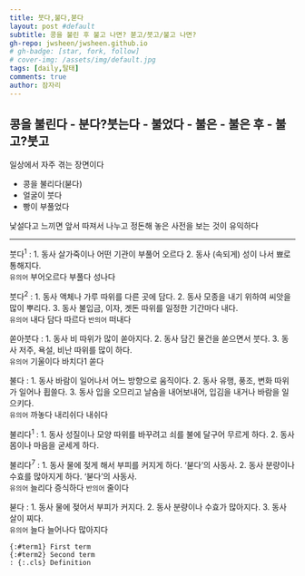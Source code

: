 ```yaml
---
title: 붓다,불다,붇다
layout: post #default
subtitle: 콩을 불린 후 불고 나면? 붇고/붓고/불고 나면?
gh-repo: jwsheen/jwsheen.github.io
# gh-badge: [star, fork, follow]
# cover-img: /assets/img/default.jpg
tags: [daily,탈태]
comments: true
author: 잠자리
---
```


## 콩을 불린다 - 분다?붓는다 - 불었다 - 불은 - 불은 후 - 불고?붓고
일상에서 자주 겪는 장면이다
* 콩을 불리다(붇다)
* 얼굴이 붓다
* 빵이 부풀었다

낯설다고 느끼면 앞서 따져서 나누고 정돈해 놓은 사전을 보는 것이 유익하다  

<hr/>

붓다<sup>1</sup>
: 1. 동사 살가죽이나 어떤 기관이 부풀어 오르다
2. 동사 (속되게) 성이 나서 뾰로통해지다.  
`유의어` 부어오르다 부풀다 성나다

붓다<sup>2</sup>
: 1. 동사 액체나 가루 따위를 다른 곳에 담다.
2. 동사 모종을 내기 위하여 씨앗을 많이 뿌리다.
3. 동사 불입금, 이자, 곗돈 따위를 일정한 기간마다 내다.  
`유의어` 내다 담다 따르다 `반의어` 떠내다

쏟아붓다
: 1. 동사 비 따위가 많이 쏟아지다.
2. 동사 담긴 물건을 쏟으면서 붓다.
3. 동사 저주, 욕설, 비난 따위를 많이 하다.  
`유의어` 기울이다 바치다1 쏟다  

불다 
: 1. 동사 바람이 일어나서 어느 방향으로 움직이다.
2. 동사 유행, 풍조, 변화 따위가 일어나 휩쓸다.
3. 동사 입을 오므리고 날숨을 내어보내어, 입김을 내거나 바람을 일으키다.  
`유의어` 까놓다 내리쉬다 내쉬다  

불리다<sup>1</sup>
: 1. 동사 성질이나 모양 따위를 바꾸려고 쇠를 불에 달구어 무르게 하다.
2. 동사 몸이나 마음을 굳세게 하다.

불리다<sup>7</sup>
: 1. 동사 물에 젖게 해서 부피를 커지게 하다. ‘붇다’의 사동사.
2. 동사 분량이나 수효를 많아지게 하다. ‘붇다’의 사동사.  
`유의어` 늘리다 증식하다  `반의어` 줄이다

붇다 
: 1. 동사 물에 젖어서 부피가 커지다.
2. 동사 분량이나 수효가 많아지다.
3. 동사 살이 찌다.  
`유의어` 늘다 늘어나다 많아지다


~~~
{:#term1} First term
{:#term2} Second term
: {:.cls} Definition
~~~